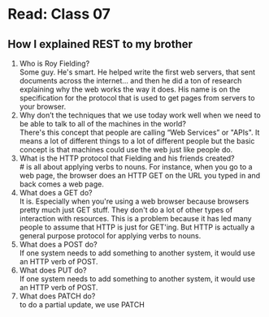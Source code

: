 # Read: Class 07

## How I explained REST to my brother

1. Who is Roy Fielding?<br />
    Some guy. He's smart. He helped write the first web servers, that sent documents across the internet… and then he did a ton of research explaining why the web works the way it does. His name is on the specification for the protocol that is used to get pages from servers to your browser.
    <br />
2. Why don’t the techniques that we use today work well when we need to be able to talk to all of the machines in the world?<br />
    There's this concept that people are calling “Web Services” or "APIs". It means a lot of different things to a lot of different people but the basic concept is that machines could use the web just like people do.
    <br />
3. What is the HTTP protocol that Fielding and his friends created?<br />#
    is all about applying verbs to nouns. For instance, when you go to a web page, the browser does an HTTP GET on the URL you typed in and back comes a web page.
    <br />
4. What does a GET do?<br />
    It is. Especially when you're using a web browser because browsers pretty much just GET stuff. They don't do a lot of other types of interaction with resources. This is a problem because it has led many people to assume that HTTP is just for GET'ing. But HTTP is actually a general purpose protocol for applying verbs to nouns.
    <br />
5. What does a POST do?<br />
     If one system needs to add something to another system, it would use an HTTP verb of POST.
     <br />
6. What does PUT do?<br />
     If one system needs to add something to another system, it would use an HTTP verb of POST.
     <br />
7. What does PATCH do?<br />
 to do a partial update, we use PATCH
 <br />

 